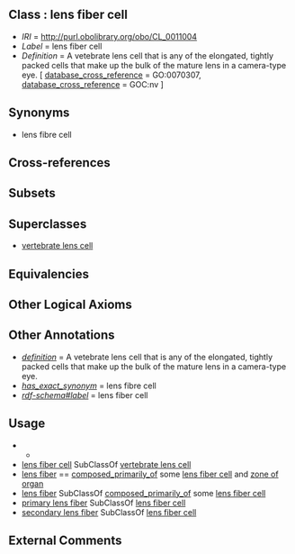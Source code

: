 
## Class : lens fiber cell

 * *IRI* = http://purl.obolibrary.org/obo/CL_0011004
 * *Label* = lens fiber cell
 * *Definition* = A vetebrate lens cell that is any of the elongated, tightly packed cells that make up the bulk of the mature lens in a camera-type eye. [ [database_cross_reference](../../ef/oboInOwl#hasDbXref.md) = GO:0070307, [database_cross_reference](../../ef/oboInOwl#hasDbXref.md) = GOC:nv ]

## Synonyms

 * lens fibre cell

## Cross-references


## Subsets


## Superclasses

 * [vertebrate lens cell](../../CL/22/CL_0002222.md)

## Equivalencies


## Other Logical Axioms


## Other Annotations

 * *[definition](../../IAO/15/IAO_0000115.md)* = A vetebrate lens cell that is any of the elongated, tightly packed cells that make up the bulk of the mature lens in a camera-type eye.
 * *[has_exact_synonym](../../ym/oboInOwl#hasExactSynonym.md)* = lens fibre cell
 * *[rdf-schema#label](../../el/rdf-schema#label.md)* = lens fiber cell

## Usage

 * -
 * [lens fiber cell](../../CL/04/CL_0011004.md) SubClassOf [vertebrate lens cell](../../CL/22/CL_0002222.md)
 * [lens fiber](../../UBERON/44/UBERON_0002444.md) == [composed_primarily_of](../../RO/73/RO_0002473.md) some [lens fiber cell](../../CL/04/CL_0011004.md) and [zone of organ](../../UBERON/44/UBERON_0034944.md)
 * [lens fiber](../../UBERON/44/UBERON_0002444.md) SubClassOf [composed_primarily_of](../../RO/73/RO_0002473.md) some [lens fiber cell](../../CL/04/CL_0011004.md)
 * [primary lens fiber](../../CL/28/CL_0002228.md) SubClassOf [lens fiber cell](../../CL/04/CL_0011004.md)
 * [secondary lens fiber](../../CL/25/CL_0002225.md) SubClassOf [lens fiber cell](../../CL/04/CL_0011004.md)

## External Comments

